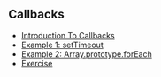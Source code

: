 ## Callbacks

* [Introduction To Callbacks][callbacks]
* [Example 1: setTimeout][callbacks]
* [Example 2: Array.prototype.forEach][callbacks]
* [Exercise][callbacks]

[callbacks]:https://vimeo.com/161858503
[callbacksExample1]:https://vimeo.com/161858502
[callbacksExample2]:https://vimeo.com/161858501
[callbacksExercise]:https://vimeo.com/161858500
